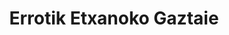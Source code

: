 ---
title: "Errotik Etxanoko Gaztaie"
url: /amorebieta-etxano/errotik-etxanoko-gaztaie/
shop: Hofladen
---